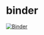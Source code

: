 # binder

[![Binder](https://mybinder.org/badge_logo.svg)](https://mybinder.org/v2/gh/gllmflndn/binder/master?filepath=index.ipynb)
